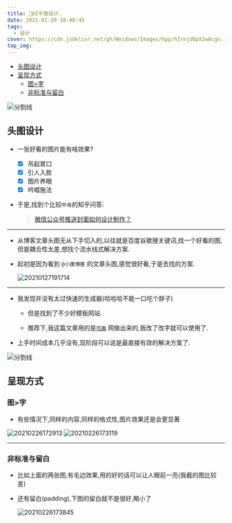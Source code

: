 ```yaml
---
title: 🙌UI平面设计.
date: 2021-01-30 18:40:45
tags:
  - 设计
cover: https://cdn.jsdelivr.net/gh/Weidows/Images/hpp/hIrnjdOpX2wAcgv.jpg
top_img:
---
```


<!--
 * @?: *********************************************************************
 * @Author: Weidows
 * @Date: 2021-01-30 18:40:45
 * @LastEditors: Weidows
 * @LastEditTime: 2021-03-13 17:19:50
 * @FilePath: \Weidowsd:\Game\Github\Blog-private\source\_posts\design\UI-design.md
 * @Description:
 * @!: *********************************************************************
-->

- [头图设计](#头图设计)
- [呈现方式](#呈现方式)
  - [图>字](#图字)
  - [非标准与留白](#非标准与留白)

![分割线](https://cdn.jsdelivr.net/gh/Weidows/Images/img/divider.png)

## 头图设计

- 一张好看的图片能有啥效果?

  - [x] 吊起胃口
  - [x] 引人入胜
  - [x] 图片养眼
  - [x] 吟唱施法

- 于是,找到个比较`中肯`的知乎问答:

  > [微信公众号推送封面如何设计制作？](https://www.zhihu.com/question/313933884)

---

- 从博客文章头图无从下手切入的,以往就是百度谷歌搜关键词,找一个好看的图,但是耦合性太差,想找个流水线式解决方案.

- 起初是因为看到 `@小康博客` 的文章头图,感觉很好看,于是去找的方案.

  <img src="https://cdn.jsdelivr.net/gh/Weidows/Images/hpp/FDGZKReixJE6aIt.png" alt="20210127191714" />

---

- 我发现并没有太过快速的生成器(哈哈哈不能一口吃个胖子)

  - 但是找到了不少好模板网站.

  - 推荐下,我这篇文章用的是[`可画`](https://www.canva.cn/) 网做出来的,我改了改字就可以使用了.

- 上手时间成本几乎没有,现阶段可以说是最直接有效的解决方案了.

![分割线](https://cdn.jsdelivr.net/gh/Weidows/Images/img/divider.png)

## 呈现方式

### 图>字

- 有些情况下,同样的内容,同样的格式性,图片效果还是会更显著

<img src="https://cdn.jsdelivr.net/gh/Weidows/Images/hpp/20210226172913.png" alt="20210226172913" />

<img src="https://cdn.jsdelivr.net/gh/Weidows/Images/hpp/20210226173119.png" alt="20210226173119" />

---

### 非标准与留白

- 比如上面的两张图,有毛边效果,用的好的话可以让人眼前一亮(我截的图比较差)

- 还有留白(padding),下图的留白就不是很好,略小了

  <img src="https://cdn.jsdelivr.net/gh/Weidows/Images/hpp/20210226173845.png" alt="20210226173845" />
